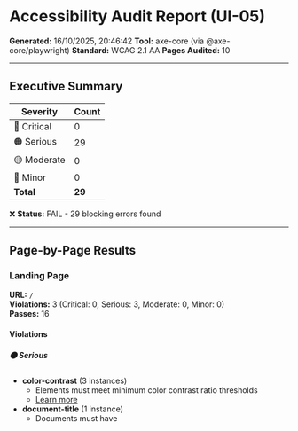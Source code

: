 # Accessibility Audit Report (UI-05)

**Generated:** 16/10/2025, 20:46:42
**Tool:** axe-core (via @axe-core/playwright)
**Standard:** WCAG 2.1 AA
**Pages Audited:** 10

---

## Executive Summary

| Severity | Count |
|----------|-------|
| 🔴 Critical | 0 |
| 🟠 Serious | 29 |
| 🟡 Moderate | 0 |
| 🔵 Minor | 0 |
| **Total** | **29** |

❌ **Status:** FAIL - 29 blocking errors found

---

## Page-by-Page Results

### Landing Page

**URL:** `/`  
**Violations:** 3 (Critical: 0, Serious: 3, Moderate: 0, Minor: 0)  
**Passes:** 16  

#### Violations

##### 🟠 Serious

- **color-contrast** (3 instances)
  - Elements must meet minimum color contrast ratio thresholds
  - [Learn more](https://dequeuniversity.com/rules/axe/4.10/color-contrast?application=playwright)
- **document-title** (1 instance)
  - Documents must have <title> element to aid in navigation
  - [Learn more](https://dequeuniversity.com/rules/axe/4.10/document-title?application=playwright)
- **html-has-lang** (1 instance)
  - <html> element must have a lang attribute
  - [Learn more](https://dequeuniversity.com/rules/axe/4.10/html-has-lang?application=playwright)

---

### Chat

**URL:** `/chat`  
**Violations:** 3 (Critical: 0, Serious: 3, Moderate: 0, Minor: 0)  
**Passes:** 20  

#### Violations

##### 🟠 Serious

- **color-contrast** (3 instances)
  - Elements must meet minimum color contrast ratio thresholds
  - [Learn more](https://dequeuniversity.com/rules/axe/4.10/color-contrast?application=playwright)
- **document-title** (1 instance)
  - Documents must have <title> element to aid in navigation
  - [Learn more](https://dequeuniversity.com/rules/axe/4.10/document-title?application=playwright)
- **html-has-lang** (1 instance)
  - <html> element must have a lang attribute
  - [Learn more](https://dequeuniversity.com/rules/axe/4.10/html-has-lang?application=playwright)

---

### Upload

**URL:** `/upload`  
**Violations:** 3 (Critical: 0, Serious: 3, Moderate: 0, Minor: 0)  
**Passes:** 14  

#### Violations

##### 🟠 Serious

- **color-contrast** (5 instances)
  - Elements must meet minimum color contrast ratio thresholds
  - [Learn more](https://dequeuniversity.com/rules/axe/4.10/color-contrast?application=playwright)
- **document-title** (1 instance)
  - Documents must have <title> element to aid in navigation
  - [Learn more](https://dequeuniversity.com/rules/axe/4.10/document-title?application=playwright)
- **html-has-lang** (1 instance)
  - <html> element must have a lang attribute
  - [Learn more](https://dequeuniversity.com/rules/axe/4.10/html-has-lang?application=playwright)

---

### Editor

**URL:** `/editor`  
**Violations:** 3 (Critical: 0, Serious: 3, Moderate: 0, Minor: 0)  
**Passes:** 14  

#### Violations

##### 🟠 Serious

- **color-contrast** (1 instance)
  - Elements must meet minimum color contrast ratio thresholds
  - [Learn more](https://dequeuniversity.com/rules/axe/4.10/color-contrast?application=playwright)
- **document-title** (1 instance)
  - Documents must have <title> element to aid in navigation
  - [Learn more](https://dequeuniversity.com/rules/axe/4.10/document-title?application=playwright)
- **html-has-lang** (1 instance)
  - <html> element must have a lang attribute
  - [Learn more](https://dequeuniversity.com/rules/axe/4.10/html-has-lang?application=playwright)

---

### Versions

**URL:** `/versions`  
**Violations:** 3 (Critical: 0, Serious: 3, Moderate: 0, Minor: 0)  
**Passes:** 14  

#### Violations

##### 🟠 Serious

- **color-contrast** (1 instance)
  - Elements must meet minimum color contrast ratio thresholds
  - [Learn more](https://dequeuniversity.com/rules/axe/4.10/color-contrast?application=playwright)
- **document-title** (1 instance)
  - Documents must have <title> element to aid in navigation
  - [Learn more](https://dequeuniversity.com/rules/axe/4.10/document-title?application=playwright)
- **html-has-lang** (1 instance)
  - <html> element must have a lang attribute
  - [Learn more](https://dequeuniversity.com/rules/axe/4.10/html-has-lang?application=playwright)

---

### Admin

**URL:** `/admin`  
**Violations:** 3 (Critical: 0, Serious: 3, Moderate: 0, Minor: 0)  
**Passes:** 14  

#### Violations

##### 🟠 Serious

- **color-contrast** (2 instances)
  - Elements must meet minimum color contrast ratio thresholds
  - [Learn more](https://dequeuniversity.com/rules/axe/4.10/color-contrast?application=playwright)
- **document-title** (1 instance)
  - Documents must have <title> element to aid in navigation
  - [Learn more](https://dequeuniversity.com/rules/axe/4.10/document-title?application=playwright)
- **html-has-lang** (1 instance)
  - <html> element must have a lang attribute
  - [Learn more](https://dequeuniversity.com/rules/axe/4.10/html-has-lang?application=playwright)

---

### N8N

**URL:** `/n8n`  
**Violations:** 3 (Critical: 0, Serious: 3, Moderate: 0, Minor: 0)  
**Passes:** 14  

#### Violations

##### 🟠 Serious

- **color-contrast** (2 instances)
  - Elements must meet minimum color contrast ratio thresholds
  - [Learn more](https://dequeuniversity.com/rules/axe/4.10/color-contrast?application=playwright)
- **document-title** (1 instance)
  - Documents must have <title> element to aid in navigation
  - [Learn more](https://dequeuniversity.com/rules/axe/4.10/document-title?application=playwright)
- **html-has-lang** (1 instance)
  - <html> element must have a lang attribute
  - [Learn more](https://dequeuniversity.com/rules/axe/4.10/html-has-lang?application=playwright)

---

### Logs

**URL:** `/logs`  
**Violations:** 3 (Critical: 0, Serious: 3, Moderate: 0, Minor: 0)  
**Passes:** 18  

#### Violations

##### 🟠 Serious

- **color-contrast** (9 instances)
  - Elements must meet minimum color contrast ratio thresholds
  - [Learn more](https://dequeuniversity.com/rules/axe/4.10/color-contrast?application=playwright)
- **document-title** (1 instance)
  - Documents must have <title> element to aid in navigation
  - [Learn more](https://dequeuniversity.com/rules/axe/4.10/document-title?application=playwright)
- **html-has-lang** (1 instance)
  - <html> element must have a lang attribute
  - [Learn more](https://dequeuniversity.com/rules/axe/4.10/html-has-lang?application=playwright)

---

### Setup

**URL:** `/setup`  
**Violations:** 3 (Critical: 0, Serious: 3, Moderate: 0, Minor: 0)  
**Passes:** 19  

#### Violations

##### 🟠 Serious

- **color-contrast** (1 instance)
  - Elements must meet minimum color contrast ratio thresholds
  - [Learn more](https://dequeuniversity.com/rules/axe/4.10/color-contrast?application=playwright)
- **document-title** (1 instance)
  - Documents must have <title> element to aid in navigation
  - [Learn more](https://dequeuniversity.com/rules/axe/4.10/document-title?application=playwright)
- **html-has-lang** (1 instance)
  - <html> element must have a lang attribute
  - [Learn more](https://dequeuniversity.com/rules/axe/4.10/html-has-lang?application=playwright)

---

### Chess

**URL:** `/chess`  
**Violations:** 2 (Critical: 0, Serious: 2, Moderate: 0, Minor: 0)  
**Passes:** 20  

#### Violations

##### 🟠 Serious

- **document-title** (1 instance)
  - Documents must have <title> element to aid in navigation
  - [Learn more](https://dequeuniversity.com/rules/axe/4.10/document-title?application=playwright)
- **html-has-lang** (1 instance)
  - <html> element must have a lang attribute
  - [Learn more](https://dequeuniversity.com/rules/axe/4.10/html-has-lang?application=playwright)

---

## Recommendations

Based on the audit findings, the following actions are recommended:

### Priority 1: Critical & Serious Issues
These **MUST** be fixed before considering the application WCAG 2.1 AA compliant.

- [ ] Fix `color-contrast` across all affected pages
- [ ] Fix `document-title` across all affected pages
- [ ] Fix `html-has-lang` across all affected pages

### Priority 2: Moderate Issues

These **SHOULD** be addressed to improve accessibility.

✅ No moderate issues found!

### Priority 3: Minor Issues

These can be addressed in future iterations.

---

## Next Steps

1. **Review this report** with the development team
2. **Create fix tasks** for critical and serious issues (Fase 5 of UI-05)
3. **Implement accessible components** using Magic MCP (Fase 4 of UI-05)
4. **Add automated tests** to prevent regressions (Fase 3 of UI-05)
5. **Perform manual testing** with keyboard and screen reader (Fase 6 of UI-05)
6. **Re-run audit** after fixes are implemented

---

## Appendix: Testing Methodology

### Tools Used
- **axe-core:** @axe-core/playwright (latest)
- **Playwright:** @playwright/test (latest)
- **Browser:** Chromium (latest)

### WCAG Tags Applied
- `wcag2a` - WCAG 2.0 Level A
- `wcag2aa` - WCAG 2.0 Level AA
- `wcag21a` - WCAG 2.1 Level A
- `wcag21aa` - WCAG 2.1 Level AA

### Pages Audited

- **Landing Page** (`/`) - Home page with hero, features, and auth modal
- **Chat** (`/chat`) - Chat interface with Timeline component (UI-04)
- **Upload** (`/upload`) - PDF upload wizard
- **Editor** (`/editor`) - RuleSpec editor
- **Versions** (`/versions`) - Version comparison and diff viewer
- **Admin** (`/admin`) - Admin dashboard with charts
- **N8N** (`/n8n`) - n8n workflow configuration
- **Logs** (`/logs`) - AI logs viewer
- **Setup** (`/setup`) - Setup wizard (AI-03)
- **Chess** (`/chess`) - Chess game UI

---

**Report generated by:** UI-05 Accessibility Audit Script
**Issue:** #306 (UI-05 - Audit accessibilità baseline)
